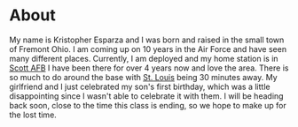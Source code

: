 <html>
<head>
<meta charset="utf-8">
<title>Kristopher Esparza</title>
<link href="http://fonts.googleapis.com/css?family=Marko+One" rel="stylesheet">
</head>
<body>
<h1>About</h1>
<p> My name is Kristopher Esparza and I was born and raised in the small town of Fremont Ohio. I am coming up on 10 years in the Air Force and have seen many different places. Currently, I am deployed and my home station is in 
<a href="https://www.scott.af.mil/" >Scott AFB</a> I have been there for over 4 years now and love the area. There is so much to do around the base with 
<a href="https://explorestlouis.com/">St. Louis</a> being 30 minutes away. My girlfriend and I just celebrated my son's first birthday, which was a little disappointing since I wasn't able to celebrate it with them. I will be heading back soon, close to the time this class is ending, so we hope to make up for the lost time.
</p>
</body>
</html>
